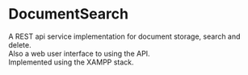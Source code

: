 # DocumentSearch

A REST api service implementation for document storage, search and delete.  
Also a web user interface to using the API.  
Implemented using the XAMPP stack.  

